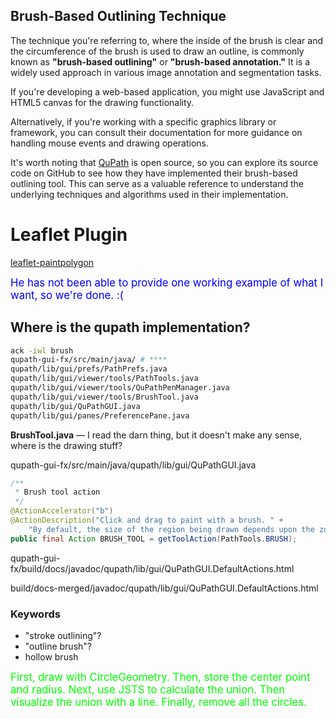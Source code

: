 ## Brush-Based Outlining Technique

The technique you're referring to, where the inside of the brush is clear and the circumference of the brush is used to draw an outline, is commonly known as **"brush-based outlining"** or **"brush-based annotation."** It is a widely used approach in various image annotation and segmentation tasks.

If you're developing a web-based application, you might use JavaScript and HTML5 canvas for the drawing functionality.

Alternatively, if you're working with a specific graphics library or framework, you can consult their documentation for more guidance on handling mouse events and drawing operations.

It's worth noting that [QuPath](https://github.com/qupath/qupath) is open source, so you can explore its source code on GitHub to see how they have implemented their brush-based outlining tool. This can serve as a valuable reference to understand the underlying techniques and algorithms used in their implementation.

# Leaflet Plugin

[leaflet-paintpolygon](https://github.com/tcoupin/leaflet-paintpolygon.git)

<span style="color:blue;font-size:larger;">He has not been able to provide one working example of what I want, so we're done. :(</span>

## Where is the qupath implementation?

```sh
ack -iwl brush
qupath-gui-fx/src/main/java/ # ****
qupath/lib/gui/prefs/PathPrefs.java
qupath/lib/gui/viewer/tools/PathTools.java
qupath/lib/gui/viewer/tools/QuPathPenManager.java
qupath/lib/gui/viewer/tools/BrushTool.java
qupath/lib/gui/QuPathGUI.java
qupath/lib/gui/panes/PreferencePane.java
```

**BrushTool.java** &mdash; I read the darn thing, but it doesn't make any sense, where is the drawing stuff?

qupath-gui-fx/src/main/java/qupath/lib/gui/QuPathGUI.java

```java
/**
 * Brush tool action
 */
@ActionAccelerator("b")
@ActionDescription("Click and drag to paint with a brush. " +
    "By default, the size of the region being drawn depends upon the zoom level in the viewer.")
public final Action BRUSH_TOOL = getToolAction(PathTools.BRUSH);
```

qupath-gui-fx/build/docs/javadoc/qupath/lib/gui/QuPathGUI.DefaultActions.html

build/docs-merged/javadoc/qupath/lib/gui/QuPathGUI.DefaultActions.html

### Keywords

* "stroke outlining"?
* "outline brush"?
* hollow brush

<span style="color:lime;font-size:larger;">First, draw with CircleGeometry. Then, store the center point and radius. Next,  use JSTS to calculate the union. Then visualize the union with a line.  Finally, remove all the circles.</span>

<br>
